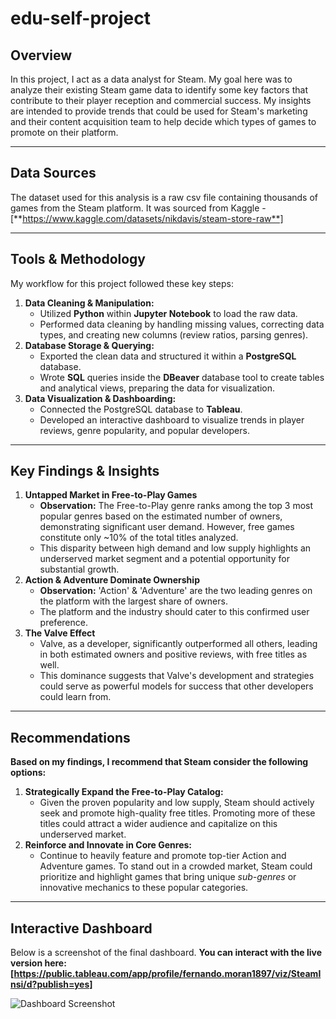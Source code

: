 # edu-self-project

## Overview

In this project, I act as a data analyst for Steam. My goal here was to analyze their existing Steam game data to identify some key factors that contribute to their player reception and commercial success. My insights are intended to provide trends that could be used for Steam's marketing and their content acquisition team to help decide which types of games to promote on their platform.

---

## Data Sources

The dataset used for this analysis is a raw csv file containing thousands of games from the Steam platform. It was sourced from Kaggle - [**https://www.kaggle.com/datasets/nikdavis/steam-store-raw**]

---

## Tools & Methodology

My workflow for this project followed these key steps:

1.  **Data Cleaning & Manipulation:**
    * Utilized **Python** within **Jupyter Notebook** to load the raw data.
    * Performed data cleaning by handling missing values, correcting data types, and creating new columns (review ratios, parsing genres).
2.  **Database Storage & Querying:**
    * Exported the clean data and structured it within a **PostgreSQL** database.
    * Wrote **SQL** queries inside the **DBeaver** database tool to create tables and analytical views, preparing the data for visualization.
3.  **Data Visualization & Dashboarding:**
    * Connected the PostgreSQL database to **Tableau**.
    * Developed an interactive dashboard to visualize trends in player reviews, genre popularity, and popular developers.

---

## Key Findings & Insights

1.  **Untapped Market in Free-to-Play Games**
    * **Observation:** The Free-to-Play genre ranks among the top 3 most popular genres based on the estimated number of owners, demonstrating significant user demand. However, free games constitute only ~10% of the total titles analyzed.
    * This disparity between high demand and low supply highlights an underserved market segment and a potential opportunity for substantial growth.
2.  **Action & Adventure Dominate Ownership**
    * **Observation:** 'Action' & 'Adventure' are the two leading genres on the platform with the largest share of owners.
    * The platform and the industry should cater to this confirmed user preference.
3.  **The Valve Effect**
    * Valve, as a developer, significantly outperformed all others, leading in both estimated owners and positive reviews, with free titles as well.
    * This dominance suggests that Valve's development and strategies could serve as powerful models for success that other developers could learn from.

---

## Recommendations

**Based on my findings, I recommend that Steam consider the following options:**

1.  **Strategically Expand the Free-to-Play Catalog:**
    * Given the proven popularity and low supply, Steam should actively seek and promote high-quality free titles. Promoting more of these titles could attract a wider audience and capitalize on this underserved market.
2.  **Reinforce and Innovate in Core Genres:**
    * Continue to heavily feature and promote top-tier Action and Adventure games. To stand out in a crowded market, Steam could prioritize and highlight games that bring unique *sub-genres* or innovative mechanics to these popular categories.

---

## Interactive Dashboard

Below is a screenshot of the final dashboard. **You can interact with the live version here: [https://public.tableau.com/app/profile/fernando.moran1897/viz/SteamInsi/d?publish=yes]**

![Dashboard Screenshot]()
